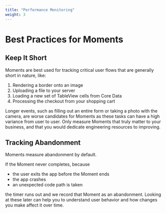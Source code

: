 ```yaml
---
title: "Performance Monitoring"
weight: 3
---
```


# Best Practices for Moments

## Keep It Short

Moments are best used for tracking critical user flows that are generally short in nature, like:

1. Rendering a border onto an image
1. Uploading a file to your server
1. Loading a new set of TableView cells from Core Data
1. Processing the checkout from your shopping cart

Longer events, such as filling out an entire form or taking a photo with the camera, are worse candidates for Moments as these tasks can have a high variance from user to user.
Only measure Moments that truly matter to your business, and that you would dedicate engineering resources to improving.

## Tracking Abandonment

Moments measure abandonment by default. 

If the Moment never completes, because
* the user exits the app before the Moment ends
* the app crashes
* an unexpected code path is taken 

the timer runs out and we record that Moment as an abandonment.
Looking at these later can help you to understand user behavior and how changes you make affect it over time.
